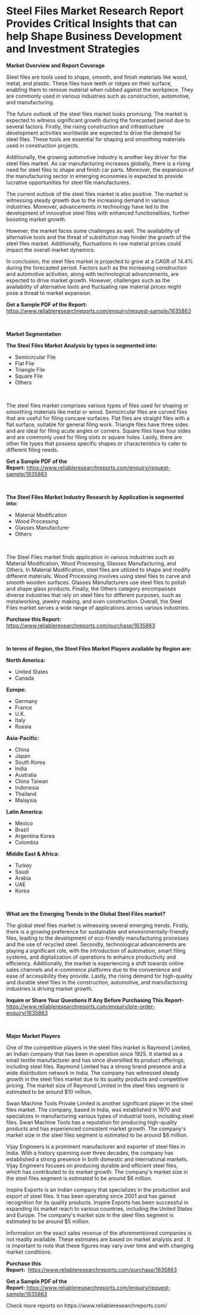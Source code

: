 <p><h1>Steel Files Market Research Report Provides Critical Insights that can help Shape Business Development and Investment Strategies</h1></p><p><strong>Market Overview and Report Coverage</strong></p>
<p><p>Steel files are tools used to shape, smooth, and finish materials like wood, metal, and plastic. These files have teeth or ridges on their surface, enabling them to remove material when rubbed against the workpiece. They are commonly used in various industries such as construction, automotive, and manufacturing.</p><p>The future outlook of the steel files market looks promising. The market is expected to witness significant growth during the forecasted period due to several factors. Firstly, the rising construction and infrastructure development activities worldwide are expected to drive the demand for steel files. These tools are essential for shaping and smoothing materials used in construction projects.</p><p>Additionally, the growing automotive industry is another key driver for the steel files market. As car manufacturing increases globally, there is a rising need for steel files to shape and finish car parts. Moreover, the expansion of the manufacturing sector in emerging economies is expected to provide lucrative opportunities for steel file manufacturers.</p><p>The current outlook of the steel files market is also positive. The market is witnessing steady growth due to the increasing demand in various industries. Moreover, advancements in technology have led to the development of innovative steel files with enhanced functionalities, further boosting market growth.</p><p>However, the market faces some challenges as well. The availability of alternative tools and the threat of substitution may hinder the growth of the steel files market. Additionally, fluctuations in raw material prices could impact the overall market dynamics.</p><p>In conclusion, the steel files market is projected to grow at a CAGR of 14.4% during the forecasted period. Factors such as the increasing construction and automotive activities, along with technological advancements, are expected to drive market growth. However, challenges such as the availability of alternative tools and fluctuating raw material prices might pose a threat to market expansion.</p></p>
<p><strong>Get a Sample PDF of the Report:</strong> <a href="https://www.reliableresearchreports.com/enquiry/request-sample/1635863">https://www.reliableresearchreports.com/enquiry/request-sample/1635863</a></p>
<p>&nbsp;</p>
<p><strong>Market Segmentation</strong></p>
<p><strong>The Steel Files Market Analysis by types is segmented into:</strong></p>
<p><ul><li>Semicircular File</li><li>Flat File</li><li>Triangle File</li><li>Square File</li><li>Others</li></ul></p>
<p>&nbsp;</p>
<p><p>The steel files market comprises various types of files used for shaping or smoothing materials like metal or wood. Semicircular files are curved files that are useful for filing concave surfaces. Flat files are straight files with a flat surface, suitable for general filing work. Triangle files have three sides and are ideal for filing acute angles or corners. Square files have four sides and are commonly used for filing slots or square holes. Lastly, there are other file types that possess specific shapes or characteristics to cater to different filing needs.</p></p>
<p><strong>Get a Sample PDF of the Report:</strong>&nbsp;<a href="https://www.reliableresearchreports.com/enquiry/request-sample/1635863">https://www.reliableresearchreports.com/enquiry/request-sample/1635863</a></p>
<p>&nbsp;</p>
<p><strong>The Steel Files Market Industry Research by Application is segmented into:</strong></p>
<p><ul><li>Material Modification</li><li>Wood Processing</li><li>Glasses Manufacturer</li><li>Others</li></ul></p>
<p>&nbsp;</p>
<p><p>The Steel Files market finds application in various industries such as Material Modification, Wood Processing, Glasses Manufacturing, and Others. In Material Modification, steel files are utilized to shape and modify different materials. Wood Processing involves using steel files to carve and smooth wooden surfaces. Glasses Manufacturers use steel files to polish and shape glass products. Finally, the Others category encompasses diverse industries that rely on steel files for different purposes, such as metalworking, jewelry making, and even construction. Overall, the Steel Files market serves a wide range of applications across various industries.</p></p>
<p><strong>Purchase this Report:</strong>&nbsp; <a href="https://www.reliableresearchreports.com/purchase/1635863">https://www.reliableresearchreports.com/purchase/1635863</a></p>
<p>&nbsp;</p>
<p><strong>In terms of Region, the Steel Files Market Players available by Region are:</strong></p>
<p>
    <p> <strong> North America: </strong>
        <ul>
            <li>United States</li>
            <li>Canada</li>
        </ul>
        </p> 
    <p> <strong> Europe: </strong>
        <ul>
            <li>Germany</li>
            <li>France</li>
            <li>U.K.</li>
            <li>Italy</li>
            <li>Russia</li>
        </ul>
        </p> 
    <p> <strong> Asia-Pacific: </strong>
        <ul>
            <li>China</li>
            <li>Japan</li>
            <li>South Korea</li>
            <li>India</li>
            <li>Australia</li>
            <li>China Taiwan</li>
            <li>Indonesia</li>
            <li>Thailand</li>
            <li>Malaysia</li>
        </ul>
        </p> 
    <p> <strong> Latin America: </strong>
        <ul>
            <li>Mexico</li>
            <li>Brazil</li>
            <li>Argentina Korea</li>
            <li>Colombia</li>
        </ul>
        </p> 
    <p> <strong> Middle East & Africa: </strong>
        <ul>
            <li>Turkey</li>
            <li>Saudi</li>
            <li>Arabia</li>
            <li>UAE</li>
            <li>Korea</li>
        </ul>
    </p>
    </p>
<p>&nbsp;</p>
<p><strong>What are the Emerging Trends in the Global Steel Files market?</strong></p>
<p><p>The global steel files market is witnessing several emerging trends. Firstly, there is a growing preference for sustainable and environmentally-friendly files, leading to the development of eco-friendly manufacturing processes and the use of recycled steel. Secondly, technological advancements are playing a significant role, with the introduction of automation, smart filing systems, and digitalization of operations to enhance productivity and efficiency. Additionally, the market is experiencing a shift towards online sales channels and e-commerce platforms due to the convenience and ease of accessibility they provide. Lastly, the rising demand for high-quality and durable steel files in the construction, automotive, and manufacturing industries is driving market growth.</p></p>
<p><strong>Inquire or Share Your Questions If Any Before Purchasing This Report</strong>- <a href="https://www.reliableresearchreports.com/enquiry/pre-order-enquiry/1635863">https://www.reliableresearchreports.com/enquiry/pre-order-enquiry/1635863</a></p>
<p>&nbsp;</p>
<p><strong>Major Market Players</strong></p>
<p><p>One of the competitive players in the steel files market is Raymond Limited, an Indian company that has been in operation since 1925. It started as a small textile manufacturer and has since diversified its product offerings, including steel files. Raymond Limited has a strong brand presence and a wide distribution network in India. The company has witnessed steady growth in the steel files market due to its quality products and competitive pricing. The market size of Raymond Limited in the steel files segment is estimated to be around $10 million.</p><p>Swan Machine Tools Private Limited is another significant player in the steel files market. The company, based in India, was established in 1970 and specializes in manufacturing various types of industrial tools, including steel files. Swan Machine Tools has a reputation for producing high-quality products and has experienced consistent market growth. The company's market size in the steel files segment is estimated to be around $8 million.</p><p>Vijay Engineers is a prominent manufacturer and exporter of steel files in India. With a history spanning over three decades, the company has established a strong presence in both domestic and international markets. Vijay Engineers focuses on producing durable and efficient steel files, which has contributed to its market growth. The company's market size in the steel files segment is estimated to be around $6 million.</p><p>Inspire Exports is an Indian company that specializes in the production and export of steel files. It has been operating since 2001 and has gained recognition for its quality products. Inspire Exports has been successful in expanding its market reach to various countries, including the United States and Europe. The company's market size in the steel files segment is estimated to be around $5 million.</p><p>Information on the exact sales revenue of the aforementioned companies is not readily available. These estimates are based on market analysis and . It is important to note that these figures may vary over time and with changing market conditions.</p></p>
<p><strong>Purchase this Report:</strong>&nbsp;&nbsp;<a href="https://www.reliableresearchreports.com/purchase/1635863">https://www.reliableresearchreports.com/purchase/1635863</a></p>
<p></p>
<p><strong>Get a Sample PDF of the Report:</strong>&nbsp;<a href="https://www.reliableresearchreports.com/enquiry/request-sample/1635863">https://www.reliableresearchreports.com/enquiry/request-sample/1635863</a></p>
<p>Check more reports on https://www.reliableresearchreports.com/</p>